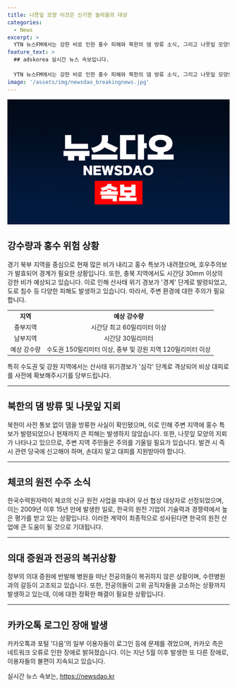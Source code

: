 ```yaml
---
title: 나뭇잎 모양 이것은 신기한 놀라움의 대상
categories:
  - News
excerpt: >
  YTN 뉴스FM에서는 강한 비로 인한 홍수 피해와 북한의 댐 방류 소식, 그리고 나뭇잎 모양의 지뢰에 대한 경고 등 다양한 이슈를 다루고 있습니다. 또한, 체코에서의 원전 수주 소식과 의대 증원 관련한 전계의 복귀 현황 등 주요 뉴스가 전해지고 있습니다. 또한, 카카오톡의 로그인 오류로 인한 이용자들의 불편함과 휘핑퀴즈 등 다양한 정보를 제공하고 있습니다. (총 150자)
feature_text: >
  ## adskorea 실시간 뉴스 속보입니다.

  YTN 뉴스FM에서는 강한 비로 인한 홍수 피해와 북한의 댐 방류 소식, 그리고 나뭇잎 모양의 지뢰에 대한 경고 등 다양한 이슈를 다루고 있습니다. 또한, 체코에서의 원전 수주 소식과 의대 증원 관련한 전계의 복귀 현황 등 주요 뉴스가 전해지고 있습니다. 또한, 카카오톡의 로그인 오류로 인한 이용자들의 불편함과 휘핑퀴즈 등 다양한 정보를 제공하고 있습니다. (총 150자)
image: '/assets/img/newsdao_breakingnews.jpg'
---
```


<p><img src="/assets/img/newsdao_breakingnews.jpg" alt="adskorea 속보" /></p>

<h2 data-ke-size="size26">강수량과 홍수 위험 상황</h2>

<p data-ke-size="size16">경기 북부 지역을 중심으로 현재 많은 비가 내리고 홍수 특보가 내려졌으며, 호우주의보가 발효되어 경계가 필요한 상황입니다. 또한, 충북 지역에서도 시간당 30mm 이상의 강한 비가 예상되고 있습니다. 이로 인해 산사태 위기 경보가 '경계' 단계로 발령되었고, 도로 침수 등 다양한 피해도 발생하고 있습니다. 따라서, 주변 환경에 대한 주의가 필요합니다.</p>

<table>
    <tr>
        <td style="text-align: center; height: 17px;"><b>지역</b></td>
        <td style="text-align: center; height: 17px;"><b>예상 강수량</b></td>
    </tr>
    <tr>
        <td style="text-align: center; height: 17px;">중부지역</td>
        <td style="text-align: center; height: 17px;">시간당 최고 60밀리미터 이상</td>
    </tr>
    <tr>
        <td style="text-align: center; height: 17px;">남부지역</td>
        <td style="text-align: center; height: 17px;">시간당 30밀리미터</td>
    </tr>
    <tr>
        <td style="text-align: center; height: 17px;">예상 강수량</td>
        <td style="text-align: center; height: 17px;">수도권 150밀리미터 이상, 중부 및 강원 지역 120밀리미터 이상</td>
    </tr>
</table>

<p data-ke-size="size16">특히 수도권 및 강원 지역에서는 산사태 위기경보가 '심각' 단계로 격상되어 비상 대피로를 사전에 확보해주시기를 당부드립니다.</p>

<hr>

<h2 data-ke-size="size26">북한의 댐 방류 및 나뭇잎 지뢰</h2>

<p data-ke-size="size16">북한이 사전 통보 없이 댐을 방류한 사실이 확인됐으며, 이로 인해 주변 지역에 홍수 특보가 발령되었으나 현재까지 큰 피해는 발생하지 않았습니다. 또한, 나뭇잎 모양의 지뢰가 나타나고 있으므로, 주변 지역 주민들은 주의를 기울일 필요가 있습니다. 발견 시 즉시 관련 당국에 신고해야 하며, 손대지 말고 대피를 지원받아야 합니다.</p>

<hr>

<h2 data-ke-size="size26">체코의 원전 수주 소식</h2>

<p data-ke-size="size16">한국수력원자력이 체코의 신규 원전 사업을 따내어 우선 협상 대상자로 선정되었으며, 이는 2009년 이후 15년 만에 발생한 일로, 한국의 원전 기업이 기술력과 경쟁력에서 높은 평가를 받고 있는 상황입니다. 이러한 계약이 최종적으로 성사된다면 한국의 원전 산업에 큰 도움이 될 것으로 기대됩니다.</p>

<hr>

<h2 data-ke-size="size26">의대 증원과 전공의 복귀상황</h2>

<p data-ke-size="size16">정부의 의대 증원에 반발해 병원을 떠난 전공의들이 복귀하지 않은 상황이며, 수련병원과의 갈등이 고조되고 있습니다. 또한, 전공의들이 고위 공직자들을 고소하는 상황까지 발생하고 있는데, 이에 대한 정확한 해결이 필요한 상황입니다.</p>

<hr>

<h2 data-ke-size="size26">카카오톡 로그인 장애 발생</h2>

<p data-ke-size="size16">카카오톡과 포털 '다음'의 일부 이용자들이 로그인 등에 문제를 겪었으며, 카카오 측은 네트워크 오류로 인한 장애로 밝혀졌습니다. 이는 지난 5월 이후 발생한 또 다른 장애로, 이용자들의 불편이 지속되고 있습니다.</p>
실시간 뉴스 속보는, <a href="https://newsdao.kr" rel="dofollow">https://newsdao.kr</a>


